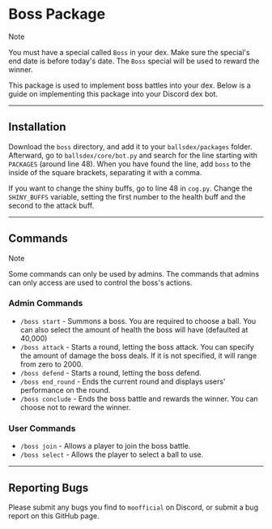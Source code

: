 # Boss Package

> [!NOTE]
> You must have a special called `Boss` in your dex. Make sure the special's end date is before today's date. The `Boss` special will be used to reward the winner.

This package is used to implement boss battles into your dex.
Below is a guide on implementing this package into your Discord dex bot.

------------------

## Installation

Download the `boss` directory, and add it to your `ballsdex/packages` folder.
Afterward, go to `ballsdex/core/bot.py` and search for the line starting with `PACKAGES` (around line 48).
When you have found the line, add `boss` to the inside of the square brackets, separating it with a comma.

If you want to change the shiny buffs, go to line 48 in `cog.py`.
Change the `SHINY_BUFFS` variable, setting the first number to the health buff and the second to the attack buff.

------------------

## Commands

> [!NOTE]
> Some commands can only be used by admins. The commands that admins can only access are used to control the boss's actions.

### Admin Commands

* `/boss start` - Summons a boss. You are required to choose a ball. You can also select the amount of health the boss will have (defaulted at 40,000)
* `/boss attack` - Starts a round, letting the boss attack. You can specify the amount of damage the boss deals. If it is not specified, it will range from zero to 2000.
* `/boss defend` - Starts a round, letting the boss defend.
* `/boss end_round` - Ends the current round and displays users' performance on the round.
* `/boss conclude` - Ends the boss battle and rewards the winner. You can choose not to reward the winner.

### User Commands

* `/boss join` - Allows a player to join the boss battle.
* `/boss select` - Allows the player to select a ball to use.

------------------

## Reporting Bugs

Please submit any bugs you find to `moofficial` on Discord, or submit a bug report on this GitHub page.
